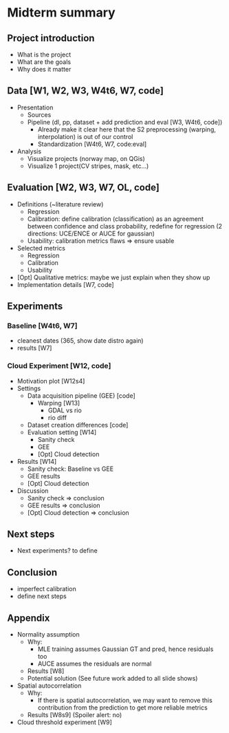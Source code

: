 # Midterm summary

## Project introduction
- What is the project
- What are the goals
- Why does it matter

## Data [W1, W2, W3, W4t6, W7, code]
- Presentation
    - Sources
    - Pipeline (dl, pp, dataset + add prediction and eval [W3, W4t6, code])
        - Already make it clear here that the S2 preprocessing (warping, interpolation) is out of our control
        - Standardization [W4t6, W7, code:eval]
- Analysis
    - Visualize projects (norway map, on QGis)
    - Visualize 1 project(CV stripes, mask, etc...)

## Evaluation [W2, W3, W7, OL, code]
- Definitions (~literature review)
    - Regression
    - Calibration: define calibration (classification) as an agreement between confidence and class probability, redefine for regression (2 directions: UCE/ENCE or AUCE for gaussian)
    - Usability: calibration metrics flaws => ensure usable
- Selected metrics
    - Regression
    - Calibration
    - Usability
- [Opt] Qualitative metrics: maybe we just explain when they show up
- Implementation details [W7, code]

## Experiments

### Baseline [W4t6, W7]
- cleanest dates (365, show date distro again)
- results [W7]

### Cloud Experiment [W12, code]
- Motivation plot [W12s4]
- Settings
    - Data acquisition pipeline (GEE) [code]
        - Warping [W13]
            - GDAL vs rio
            - rio diff
    - Dataset creation differences [code]
    - Evaluation setting [W14]
        - Sanity check
        - GEE
        - [Opt] Cloud detection
- Results [W14]
    - Sanity check: Baseline vs GEE
    - GEE results
    - [Opt] Cloud detection
- Discussion
    - Sanity check => conclusion
    - GEE results => conclusion
    - [Opt] Cloud detection => conclusion

## Next steps
- Next experiments? to define

## Conclusion
- imperfect calibration
- define next steps

## Appendix
- Normality assumption
    - Why:
        - MLE training assumes Gaussian GT and pred, hence residuals too
        - AUCE assumes the residuals are normal
    - Results [W8]
    - Potential solution (See future work added to all slide shows)
- Spatial autocorrelation
    - Why:
        - If there is spatial autocorrelation, we may want to remove this contribution from the prediction to get more reliable metrics
    - Results [W8s9] (Spoiler alert: no)
- Cloud threshold experiment [W9]


